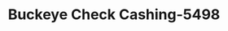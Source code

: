 ---
f_zip-code: 47129
f_state-code: IN
title: Buckeye Check Cashing-5498
f_phone: 812-288-4209
f_city-only: Clarksville
f_address: 907 Eastern Blvd Clarksville
f_location-unique-id: '5498'
slug: buckeye-check-cashing-5498
updated-on: '2024-05-30T13:46:58.046Z'
created-on: '2024-05-30T13:36:59.803Z'
published-on: '2024-05-30T13:54:32.469Z'
f_city-state: cms/city/clarksville-in.md
f_company: cms/company/buckeye-check-cashing.md
f_state: cms/state/indiana.md
layout: '[payday-loan].html'
tags: payday-loan
---